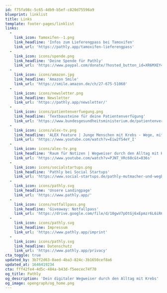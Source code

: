 ```yaml
---
id: f75fa98c-5c65-4db9-b5ef-c820d75596a9
blueprint: linklist
title: Links
template: footer-pages/linklist
links:
  -
    link_icon: Tamoxifen--1.png
    link_headline: 'Infos zum Lieferengpass bei Tamoxifen'
    link_url: 'https://pathly.app/tamoxifen-lieferengpass'
  -
    link_icon: icons/spende.png
    link_headline: 'Deine Spende für Pathly'
    link_url: 'https://www.paypal.com/donate/?hosted_button_id=XR6MXEY4F6WHQ'
  -
    link_icon: icons/amazon.jpg
    link_headline: 'Amazon Smile'
    link_url: 'https://smile.amazon.de/ch/27-675-51060'
  -
    link_icon: icons/newsletter.png
    link_headline: Newsletter
    link_url: 'https://pathly.app/newsletter/'
  -
    link_icon: icons/patientenverfuegung.png
    link_headline: 'Textbausteine für deine Patientenverfügung'
    link_url: 'https://www.bundesgesundheitsministerium.de/patientenverfuegung.html'
  -
    link_icon: icons/alex-tv.png
    link_headline: 'ALEX Feature | Junge Menschen mit Krebs - Wege, mit der Erkrankung umzugehen'
    link_url: 'https://www.youtube.com/watch?v=Eiw2fS4eY_I'
  -
    link_icon: icons/alex-tv.png
    link_headline: 'Raum für Notizen | Wegweiser durch den Alltag mit Krebs - Die Plattform „Pathly“'
    link_url: 'https://www.youtube.com/watch?v=PJNT_VRc60c&t=836s'
  -
    link_icon: icons/socialstartups.png
    link_headline: 'Pathly bei Social Startups'
    link_url: 'https://www.social-startups.de/pathly-mutmacher-und-wegbegleiter-bei-einer-krebserkrankung/'
  -
    link_icon: icons/pathly.svg
    link_headline: 'Unsere Landingpage'
    link_url: 'https://www.pathly.app/'
  -
    link_icon: icons/notfallpass.png
    link_headline: 'Giveaway: Notfallpass'
    link_url: 'https://drive.google.com/file/d/10gwV7pOtGj6xEpmzr6L6iR6mLxMqxzPd/view'
  -
    link_icon: icons/pathly.svg
    link_headline: Impressum
    link_url: 'https://www.pathly.app/imprint'
  -
    link_icon: icons/pathly.svg
    link_headline: Datenschutz
    link_url: 'https://www.pathly.app/privacy'
cta_toggle: true
updated_by: 3b7f2d63-0aed-4ba3-824c-3b1650cef8a6
updated_at: 1646419234
cta: fff42fe4-4d5c-484a-b43d-f5eecec74f70
og_title: Pathly
og_description: 'Dein digitaler Wegweiser durch den Alltag mit Krebs'
og_image: opengraph/og_home.png
---
```


